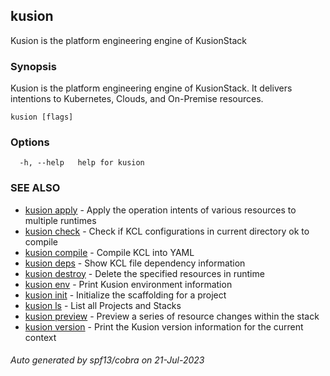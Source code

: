 ## kusion

Kusion is the platform engineering engine of KusionStack

### Synopsis

Kusion is the platform engineering engine of KusionStack. It delivers intentions to Kubernetes, Clouds, and On-Premise resources.

```
kusion [flags]
```

### Options

```
  -h, --help   help for kusion
```

### SEE ALSO

* [kusion apply](kusion_apply.md)	 - Apply the operation intents of various resources to multiple runtimes
* [kusion check](kusion_check.md)	 - Check if KCL configurations in current directory ok to compile
* [kusion compile](kusion_compile.md)	 - Compile KCL into YAML
* [kusion deps](kusion_deps.md)	 - Show KCL file dependency information
* [kusion destroy](kusion_destroy.md)	 - Delete the specified resources in runtime
* [kusion env](kusion_env.md)	 - Print Kusion environment information
* [kusion init](kusion_init.md)	 - Initialize the scaffolding for a project
* [kusion ls](kusion_ls.md)	 - List all Projects and Stacks
* [kusion preview](kusion_preview.md)	 - Preview a series of resource changes within the stack
* [kusion version](kusion_version.md)	 - Print the Kusion version information for the current context

###### Auto generated by spf13/cobra on 21-Jul-2023
